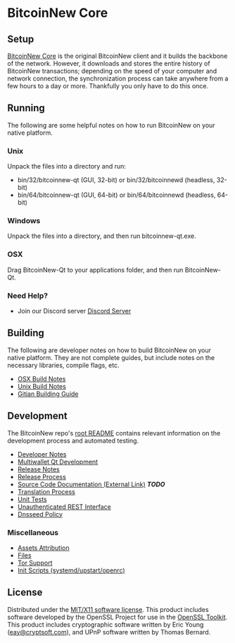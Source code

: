 BitcoinNew Core
=====================

Setup
---------------------
[BitcoinNew Core](https://www.BTCN.network) is the original BitcoinNew client and it builds the backbone of the network. However, it downloads and stores the entire history of BitcoinNew transactions; depending on the speed of your computer and network connection, the synchronization process can take anywhere from a few hours to a day or more. Thankfully you only have to do this once.

Running
---------------------
The following are some helpful notes on how to run BitcoinNew on your native platform.

### Unix

Unpack the files into a directory and run:

- bin/32/bitcoinnew-qt (GUI, 32-bit) or bin/32/bitcoinnewd (headless, 32-bit)
- bin/64/bitcoinnew-qt (GUI, 64-bit) or bin/64/bitcoinnewd (headless, 64-bit)

### Windows

Unpack the files into a directory, and then run bitcoinnew-qt.exe.

### OSX

Drag BitcoinNew-Qt to your applications folder, and then run BitcoinNew-Qt.

### Need Help?

* Join our Discord server [Discord Server](https://discordapp.com/invite/9nzt37V)

Building
---------------------
The following are developer notes on how to build BitcoinNew on your native platform. They are not complete guides, but include notes on the necessary libraries, compile flags, etc.

- [OSX Build Notes](build-osx.md)
- [Unix Build Notes](build-unix.md)
- [Gitian Building Guide](gitian-building.md)

Development
---------------------
The BitcoinNew repo's [root README](https://github.com/bitcoinnew/bitcoinnew/blob/master/README.md) contains relevant information on the development process and automated testing.

- [Developer Notes](developer-notes.md)
- [Multiwallet Qt Development](multiwallet-qt.md)
- [Release Notes](release-notes.md)
- [Release Process](release-process.md)
- [Source Code Documentation (External Link)](https://dev.visucore.com/bitcoin/doxygen/) ***TODO***
- [Translation Process](translation_process.md)
- [Unit Tests](unit-tests.md)
- [Unauthenticated REST Interface](REST-interface.md)
- [Dnsseed Policy](dnsseed-policy.md)

### Miscellaneous
- [Assets Attribution](assets-attribution.md)
- [Files](files.md)
- [Tor Support](tor.md)
- [Init Scripts (systemd/upstart/openrc)](init.md)

License
---------------------
Distributed under the [MIT/X11 software license](http://www.opensource.org/licenses/mit-license.php).
This product includes software developed by the OpenSSL Project for use in the [OpenSSL Toolkit](https://www.openssl.org/). This product includes
cryptographic software written by Eric Young ([eay@cryptsoft.com](mailto:eay@cryptsoft.com)), and UPnP software written by Thomas Bernard.
